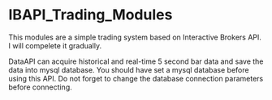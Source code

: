 # IBAPI_Trading_Modules
This modules are a simple trading system based on Interactive Brokers API. I will compelete it gradually.

DataAPI can acquire historical and real-time 5 second bar data and save the data into mysql database. You should have set a mysql database before using this API. Do not forget to change the database connection parameters before connecting.
